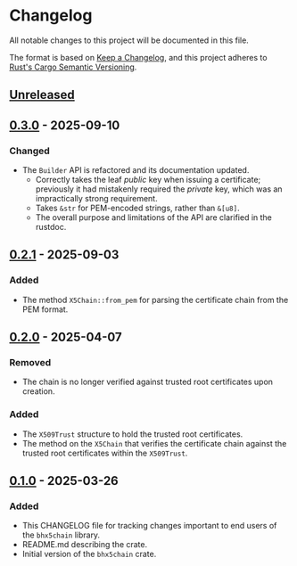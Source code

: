 # Changelog

All notable changes to this project will be documented in this file.

The format is based on [Keep a Changelog](https://keepachangelog.com/en/1.1.0/),
and this project adheres to [Rust's Cargo Semantic
Versioning](https://doc.rust-lang.org/cargo/reference/semver.html).

## [Unreleased]

## [0.3.0] - 2025-09-10

### Changed

- The `Builder` API is refactored and its documentation updated.
  - Correctly takes the leaf _public_ key when issuing a certificate; previously
    it had mistakenly required the _private_ key, which was an impractically
    strong requirement.
  - Takes `&str` for PEM-encoded strings, rather than `&[u8]`.
  - The overall purpose and limitations of the API are clarified in the rustdoc.

## [0.2.1] - 2025-09-03

### Added

- The method `X5Chain::from_pem` for parsing the certificate chain from the PEM format.

## [0.2.0] - 2025-04-07

### Removed

- The chain is no longer verified against trusted root certificates upon
  creation.

### Added

- The `X509Trust` structure to hold the trusted root certificates.
- The method on the `X5Chain` that verifies the certificate chain against the
  trusted root certificates within the `X509Trust`.

## [0.1.0] - 2025-03-26

### Added

- This CHANGELOG file for tracking changes important to end users of the
  `bhx5chain` library.
- README.md describing the crate.
- Initial version of the `bhx5chain` crate.


[Unreleased]: <https://github.com/blockhousetech/eudi-rust-core/compare/bhx5chain/v0.3.0...HEAD>
[0.3.0]: <https://github.com/blockhousetech/eudi-rust-core/releases/tag/bhx5chain/v0.3.0>
[0.2.1]: <https://github.com/blockhousetech/eudi-rust-core/releases/tag/bhx5chain/v0.2.1>
[0.2.0]: <https://github.com/blockhousetech/eudi-rust-core/releases/tag/bhx5chain/v0.2.0>
[0.1.0]: <https://github.com/blockhousetech/eudi-rust-core/releases/tag/bhx5chain/v0.1.0>
